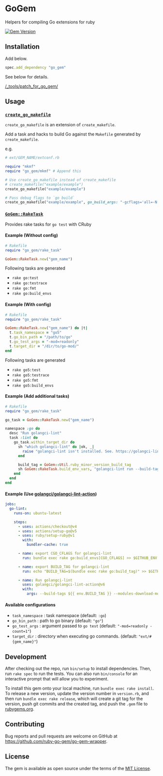 # GoGem
Helpers for compiling Go extensions for ruby

[![Gem Version](https://badge.fury.io/rb/go_gem.svg)](https://badge.fury.io/rb/go_gem)

## Installation
Add below.

```ruby
spec.add_dependency "go_gem"
```

See below for details.

[/_tools/patch_for_go_gem/](/_tools/patch_for_go_gem/)

## Usage
### [`create_go_makefile`](https://ruby-go-gem.github.io/go-gem-wrapper/GoGem/Mkmf.html#create_go_makefile-instance_method)
`create_go_makefile` is an extension of `create_makefile`.

Add a task and hacks to build Go against the `Makefile` generated by `create_makefile`.

e.g.

```ruby
# ext/GEM_NAME/extconf.rb

require "mkmf"
require "go_gem/mkmf" # Append this

# Use create_go_makefile instead of create_makefile
# create_makefile("example/example")
create_go_makefile("example/example")

# Pass debug flags to `go build`
create_go_makefile("example/example", go_build_args: "-gcflags='all=-N -l'")
```

### [`GoGem::RakeTask`](https://ruby-go-gem.github.io/go-gem-wrapper/GoGem/RakeTask.html)
Provides rake tasks for `go test` with CRuby

#### Example (Without config)
```ruby
# Rakefile
require "go_gem/rake_task"

GoGem::RakeTask.new("gem_name")
```

Following tasks are generated

* `rake go:test`
* `rake go:testrace`
* `rake go:fmt`
* `rake go:build_envs`

#### Example (With config)
```ruby
# Rakefile
require "go_gem/rake_task"

GoGem::RakeTask.new("gem_name") do |t|
  t.task_namespace = "go5"
  t.go_bin_path = "/path/to/go"
  t.go_test_args = "-mod=readonly"
  t.target_dir = "/dir/to/go-mod/"
end
```

Following tasks are generated

* `rake go5:test`
* `rake go5:testrace`
* `rake go5:fmt`
* `rake go5:build_envs`

#### Example (Add additional tasks)
```ruby
# Rakefile
require "go_gem/rake_task"

go_task = GoGem::RakeTask.new("gem_name")

namespace :go do
  desc "Run golangci-lint"
  task :lint do
    go_task.within_target_dir do
      sh "which golangci-lint" do |ok, _|
        raise "golangci-lint isn't installed. See. https://golangci-lint.run/welcome/install/" unless ok
      end

      build_tag = GoGem::Util.ruby_minor_version_build_tag
      sh GoGem::RakeTask.build_env_vars, "golangci-lint run --build-tags #{build_tag} --modules-download-mode=readonly"
    end
  end
end
```

#### Example (Use [golangci/golangci-lint-action](https://github.com/golangci/golangci-lint-action))
```yml
jobs:
  go-lint:
    runs-on: ubuntu-latest

    steps:
      - uses: actions/checkout@v4
      - uses: actions/setup-go@v5
      - uses: ruby/setup-ruby@v1
        with:
          bundler-cache: true

      - name: export CGO_CFLAGS for golangci-lint
        run: bundle exec rake go:build_envs[CGO_CFLAGS] >> $GITHUB_ENV

      - name: export BUILD_TAG for golangci-lint
        run: echo "BUILD_TAG=$(bundle exec rake go:build_tag)" >> $GITHUB_ENV

      - name: Run golangci-lint
        uses: golangci/golangci-lint-action@v6
        with:
          args: --build-tags ${{ env.BUILD_TAG }} --modules-download-mode=readonly
```

#### Available configurations
* `task_namespace` : task namespace (default: `:go`)
* `go_bin_path` : path to go binary (default: `"go"`)
* `go_test_args` : argument passed to `go test` (default: `"-mod=readonly -count=1"`)
* `target_dir` : directory when executing go commands. (default: `"ext/#{gem_name}"`)

## Development

After checking out the repo, run `bin/setup` to install dependencies. Then, run `rake spec` to run the tests. You can also run `bin/console` for an interactive prompt that will allow you to experiment.

To install this gem onto your local machine, run `bundle exec rake install`. To release a new version, update the version number in `version.rb`, and then run `bundle exec rake release`, which will create a git tag for the version, push git commits and the created tag, and push the `.gem` file to [rubygems.org](https://rubygems.org).

## Contributing

Bug reports and pull requests are welcome on GitHub at https://github.com/ruby-go-gem/go-gem-wrapper.

## License

The gem is available as open source under the terms of the [MIT License](https://opensource.org/licenses/MIT).
